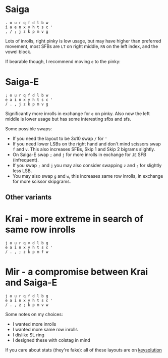 # Saiga
```
. o u r q f d l b w
i a e n x y h t s c '
, / ; j z k p m v g
```

Lots of inrolls, right pinky is low usage, but may have higher than preferred movement, most SFBs are `LT` on right middle, `RN` on the left index, and the vowel block.

If bearable though, I recommend moving `e` to the pinky:

# Saiga-E
```
; o u r q f d l b w
e a i n x y h t s c '
/ . , j z k p m v g
```

Significantly more inrolls in exchange for `e` on pinky. Also now the left middle is lower usage but has some interesting sfbs and sfs.

Some possible swaps:
- If you need the layout to be 3x10 swap `/` for `'`
- If you need lower LSBs on the right hand and don't mind scissors swap `f` and `v`. This also increases SFBs, Skip 1 and Skip 2 bigrams slightly.
- On Saiga-E swap `;` and `j` for more inrolls in exchange for `JE` SFB (infrequent).
- If you swap `;` and `j` you may also consider swapping `z` and `;` for slightly less LSB.
- You may also swap `g` and `w`, this increases same row inrolls, in exchange for more scissor skipgrams.

## Other variants

# Krai - more extreme in search of same row inrolls
```
j o u r q v d l b g
e a i n x y h t s c '
/ . , ; z k p m f w
```

# Mir - a compromise between Krai and Saiga-E
```
j o u r q f d l b g
e a i n x y h t s c '
/ . , z ; k p m v w
```

Some notes on my choices:
- I wanted more inrolls
- I wanted more same row inrolls
- I dislike SL ring
- I designed these with colstag in mind

If you care about stats (they're fake): all of these layouts are on [keysolution](https://rusdoomer.github.io/keysolution/)
